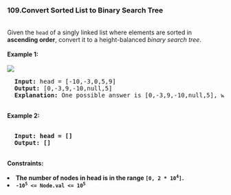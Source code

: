 <h3>109.Convert Sorted List to Binary Search Tree</h3>
<br>
Given the <code>head</code> of a singly linked list where elements are sorted in <strong>ascending order</strong>, convert it to a height-balanced <i>binary search tree</i>.<br>
</br>
<b>Example 1:</b><br>
<br>
<img src="https://user-images.githubusercontent.com/74855047/223795057-94345b2a-2584-4c81-bdc2-8a7f277dbf29.png">
<br>
<pre>
  <strong>Input:</strong> head = [-10,-3,0,5,9]
  <strong>Output:</strong> [0,-3,9,-10,null,5]
  <strong>Explanation:</strong> One possible answer is [0,-3,9,-10,null,5], which represents the shown height balanced BST.
</pre>
<br>
<b>Example 2:</b><br>
<br>
<pre>
  <strong>Input:<strong> head = []
  <strong>Output:</strong> []
</pre>
<br> 
<b>Constraints:</b><br>
<br>
<li>The number of nodes in head is in the range <code>[0, 2 * 10<sup>4</sup>]</code>.</li>
<li><code>-10<sup>5</sup> <= Node.val <= 10<sup>5</sup></code></li>
